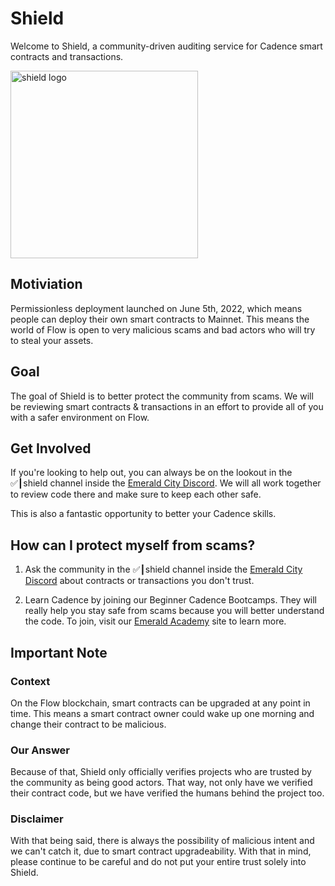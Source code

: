 # Shield

Welcome to Shield, a community-driven auditing service for Cadence smart contracts and transactions.

<img src="https://i.imgur.com/rxKTkRe.png" alt="shield logo" width="300" />

## Motiviation

Permissionless deployment launched on June 5th, 2022, which means people can deploy their own smart contracts to Mainnet. This means the world of Flow is open to very malicious scams and bad actors who will try to steal your assets.

## Goal

The goal of Shield is to better protect the community from scams. We will be reviewing smart contracts & transactions in an effort to provide all of you with a safer environment on Flow.

## Get Involved

If you're looking to help out, you can always be on the lookout in the ✅┃shield channel inside the <a href="https://discord.gg/emeraldcity">Emerald City Discord</a>. We will all work together to review code there and make sure to keep each other safe. 

This is also a fantastic opportunity to better your Cadence skills.

## How can I protect myself from scams?

1. Ask the community in the ✅┃shield channel inside the <a href="https://discord.gg/emeraldcity">Emerald City Discord</a> about contracts or transactions you don't trust.

2. Learn Cadence by joining our Beginner Cadence Bootcamps. They will really help you stay safe from scams because you will better understand the code. To join, visit our <a href="https://academy.ecdao.org/">Emerald Academy</a> site to learn more.

## Important Note

### Context

On the Flow blockchain, smart contracts can be upgraded at any point in time. This means a smart contract owner could wake up one morning and change their contract to be malicious.

### Our Answer

Because of that, Shield only officially verifies projects who are trusted by the community as being good actors. That way, not only have we verified their contract code, but we have verified the humans behind the project too.

### Disclaimer

With that being said, there is always the possibility of malicious intent and we can't catch it, due to smart contract upgradeability. With that in mind, please continue to be careful and do not put your entire trust solely into Shield.
